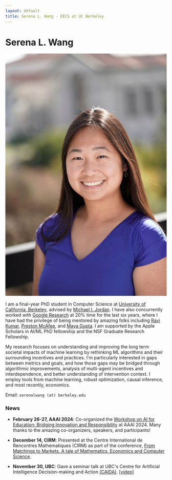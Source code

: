 ```yaml
---
layout: default
title: Serena L. Wang - EECS at UC Berkeley
---
```

	
	
# Serena L. Wang 

<img src="img/serena.jpg" alt="Photo" class="rightside_image">

I am a final-year PhD student in Computer Science at [University of California, Berkeley](https://eecs.berkeley.edu/), advised by [Michael I. Jordan](https://people.eecs.berkeley.edu/~jordan/). I have also concurrently worked with [Google Research](https://research.google/people/SerenaLutongWang/) at 20% time for the last six years, where I have had the privilege of being mentored by amazing folks including [Ravi Kumar](https://sites.google.com/site/ravik53/), [Preston McAfee](https://mc4f.ee/), and [Maya Gupta](https://mayagupta.org/). I am supported by the Apple Scholars in AI/ML PhD fellowship and the NSF Graduate Research Fellowship. 

My research focuses on understanding and improving the long term societal impacts of machine learning by rethinking ML algorithms and their surrounding incentives and practices. I'm particularly interested in gaps between metrics and goals, and how those gaps may be bridged through algorithmic improvements, analysis of multi-agent incentives and interdependence, and better understanding of intervention context. I employ tools from machine learning, robust optimization, causal inference, and most recently, economics.
			
Email: `serenalwang (at) berkeley.edu`

### News
- **February 26-27, AAAI 2024**: Co-organized the [Workshop on AI for Education: Bridging Innovation and Responsibility](https://ai4ed.cc/workshops/aaai2024) at AAAI 2024. Many thanks to the amazing co-organizers, speakers, and participants!

- **December 14, CIRM**: Presented at the Centre International de Rencontres Mathematiques (CIRM) as part of the conference, [From Matchings to Markets. A tale of Mathematics, Economics and Computer Science](https://conferences.cirm-math.fr/2879.html). 

- **November 30, UBC**: Gave a seminar talk at UBC's Centre for Artificial Intelligence Decision-making and Action [(CAIDA)](https://caida.ubc.ca/event/operationalizing-counterfactual-metrics-incentives-ranking-and-information-asymmetry-serena). [[video]](https://caida.ubc.ca/videos)

